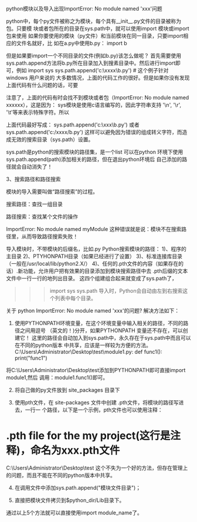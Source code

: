 python模块以及导入出现ImportError: No module named 'xxx'问题  

python中，每个py文件被称之为模块，每个具有__init__.py文件的目录被称为包。只要模
块或者包所在的目录在sys.path中，就可以使用import 模块或import 包来使用
如果你要使用的模块（py文件）和当前模块在同一目录，只要import相应的文件名就好，比
如在a.py中使用b.py： 
import b 


但是如果要import一个不同目录的文件(例如b.py)该怎么做呢？ 
首先需要使用sys.path.append方法将b.py所在目录加入到搜素目录中。然后进行import即
可，例如 
import sys 
sys.path.append('c:\xxxx\b.py') # 这个例子针对 windows 用户来说的 
大多数情况，上面的代码工作的很好。但是如果你没有发现上面代码有什么问题的话，可要


注意了，上面的代码有时会找不到模块或者包（ImportError: No module named 
xxxxxx），这是因为： 
sys模块是使用c语言编写的，因此字符串支持 '\n', '\r', '\t'等来表示特殊字符。所以


上面代码最好写成： 
sys.path.append('c:\\xxx\\b.py') 
或者sys.path.append('c:/xxxx/b.py') 
这样可以避免因为错误的组成转义字符，而造成无效的搜索目录（sys.path）设置。 




sys.path是python的搜索模块的路径集，是一个list
可以在python 环境下使用sys.path.append(path)添加相关的路径，但在退出python环境后
自己添加的路径就会自动消失了！


3、搜索路径和路径搜索


模块的导入需要叫做“路径搜索”的过程。


搜索路径：查找一组目录


路径搜索：查找某个文件的操作


ImportError: No module named myModule
这种错误就是说：模块不在搜索路径里，从而导致路径搜索失败！


导入模块时，不带模块的后缀名，比如.py
Python搜索模块的路径：
1)、程序的主目录
2)、PTYHONPATH目录（如果已经进行了设置）
3)、标准连接库目录（一般在/usr/local/lib/python2.X/）
4)、任何的.pth文件的内容（如果存在的话）.新功能，允许用户把有效果的目录添加到模块搜索路径中去
.pth后缀的文本文件中一行一行的地列出目录。
这四个组建组合起来就变成了sys.path了，


>>> import sys
>>> sys.path
导入时，Python会自动由左到右搜索这个列表中每个目录。




关于 python ImportError: No module named 'xxx'的问题?
解决方法如下：
1. 使用PYTHONPATH环境变量，在这个环境变量中输入相关的路径，不同的路径之间用逗号
（英文的！)分开，如果PYTHONPATH 变量还不存在，可以创建它！
这里的路径会自动加入到sys.path中，永久存在于sys.path中而且可以在不同的python版本
中共享，应该是一样较为方便的方法。
C:\Users\Administrator\Desktop\test\module1.py:
def func1():
    print("func1")


将C:\Users\Administrator\Desktop\test添加到PYTHONPATH即可直接import module1,然后
调用：module1.func1()即可。




2. 将自己做的py文件放到 site_packages 目录下




3. 使用pth文件，在 site-packages 文件中创建 .pth文件，将模块的路径写进去，一行一
个路径，以下是一个示例，pth文件也可以使用注释：


# .pth file for the  my project(这行是注释)，命名为xxx.pth文件
C:\Users\Administrator\Desktop\test
这个不失为一个好的方法，但存在管理上的问题，而且不能在不同的python版本中共享。




4. 在调用文件中添加sys.path.append("模块文件目录")；




5. 直接把模块文件拷贝到$python_dir/Lib目录下。


通过以上5个方法就可以直接使用import module_name了。
